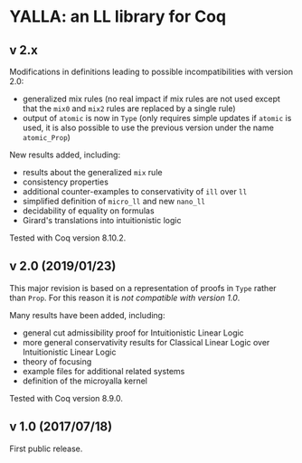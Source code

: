 # YALLA: an LL library for Coq

## v 2.x

Modifications in definitions leading to possible incompatibilities with version 2.0:

* generalized mix rules
    (no real impact if mix rules are not used except that the `mix0` and `mix2` rules are replaced by a single rule)
* output of `atomic` is now in `Type` (only requires simple updates if `atomic` is used, it is also possible to use the previous version under the name `atomic_Prop`)

New results added, including:

* results about the generalized `mix` rule
* consistency properties
* additional counter-examples to conservativity of `ill` over `ll`
* simplified definition of `micro_ll` and new `nano_ll`
* decidability of equality on formulas
* Girard's translations into intuitionistic logic

Tested with Coq version 8.10.2.

## v 2.0 (2019/01/23)

This major revision is based on a representation of proofs in `Type` rather than `Prop`.
For this reason it is *not compatible with version 1.0*.

Many results have been added, including:

* general cut admissibility proof for Intuitionistic Linear Logic
* more general conservativity results for Classical Linear Logic over Intuitionistic Linear Logic
* theory of focusing
* example files for additional related systems
* definition of the microyalla kernel

Tested with Coq version 8.9.0.

## v 1.0 (2017/07/18)

First public release.

